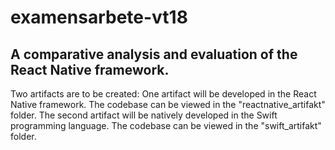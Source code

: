 # examensarbete-vt18

## A comparative analysis and evaluation of the React Native framework.

Two artifacts are to be created:
One artifact will be developed in the React Native framework. The codebase can be viewed in the "reactnative_artifakt" folder.
The second artifact will be natively developed in the Swift programming language. The codebase can be viewed in the "swift_artifakt" folder.